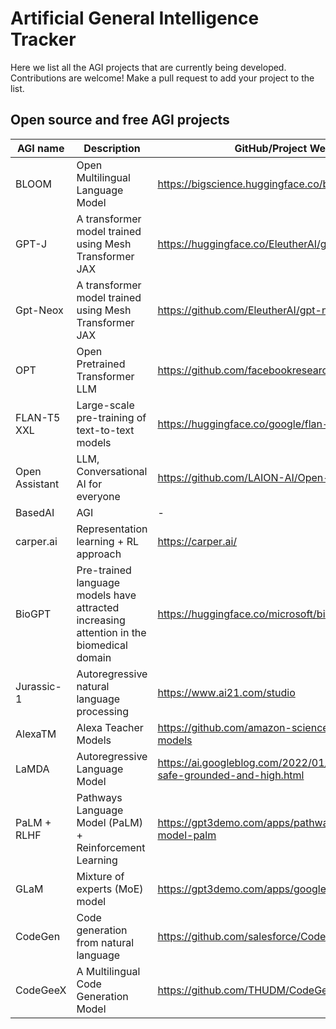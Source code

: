 # Artificial General Intelligence Tracker

Here we list all the AGI projects that are currently being developed.  
Contributions are welcome! Make a pull request to add your project to the list.

## Open source and free AGI projects

| AGI name       | Description                                                                              | GitHub/Project Website                                                        | Live Demo                                        | Company    |
| -------------- | ---------------------------------------------------------------------------------------- | ----------------------------------------------------------------------------- | ------------------------------------------------ | ---------- |
| BLOOM          | Open Multilingual Language Model                                                         | <https://bigscience.huggingface.co/blog/bloom>                                | <https://huggingface.co/bigscience/bloom>        | bigscience |
| GPT-J          | A transformer model trained using Mesh Transformer JAX                                   | <https://huggingface.co/EleutherAI/gpt-j-6B>                                  | <https://huggingface.co/EleutherAI/gpt-j-6B>     | EleutherAI |
| Gpt-Neox       | A transformer model trained using Mesh Transformer JAX                                   | <https://github.com/EleutherAI/gpt-neox>                                      | <https://huggingface.co/EleutherAI/gpt-neox-20b> | EleutherAI |
| OPT            | Open Pretrained Transformer LLM                                                          | <https://github.com/facebookresearch/metaseq/tree/main>                       | <https://opt.alpa.ai/>                           | Facebook   |
| FLAN-T5 XXL    | Large-scale pre-training of text-to-text models                                          | <https://huggingface.co/google/flan-t5-xxl>                                   | <https://huggingface.co/google/flan-t5-xxl>      | Google     |
| Open Assistant | LLM, Conversational AI for everyone                                                      | <https://github.com/LAION-AI/Open-Assistant>                                  | -                                                | LAION      |
| BasedAI        | AGI                                                                                      | -                                                                             | -                                                | Elon Mask  |
| carper.ai      | Representation learning + RL approach                                                    | <https://carper.ai/>                                                          | -                                                | Carper.ai  |
| BioGPT         | Pre-trained language models have attracted increasing attention in the biomedical domain | <https://huggingface.co/microsoft/biogpt>                                     | <https://huggingface.co/microsoft/biogpt>        | Microsoft  |
| Jurassic-1     | Autoregressive natural language processing                                               | <https://www.ai21.com/studio>                                                 | <https://www.ai21.com/studio>                    | AI21       |
| AlexaTM        | Alexa Teacher Models                                                                     | <https://github.com/amazon-science/alexa-teacher-models>                      | -                                                | Amazon     |
| LaMDA          | Autoregressive Language Model                                                            | <https://ai.googleblog.com/2022/01/lamda-towards-safe-grounded-and-high.html> | -                                                | Google     |
| PaLM + RLHF    | Pathways Language Model (PaLM) + Reinforcement Learning                                  | <https://gpt3demo.com/apps/pathways-language-model-palm>                      | -                                                | Google     |
| GLaM           | Mixture of experts (MoE) model                                                           | <https://gpt3demo.com/apps/google-glam>                                       | -                                                | Google     |
| CodeGen        | Code generation from natural language                                                    | <https://github.com/salesforce/CodeGen>                                       | -                                                | Salesforce |
| CodeGeeX       | A Multilingual Code Generation Model                                                     | <https://github.com/THUDM/CodeGeeX>                                           | <https://huggingface.co/spaces/THUDM/CodeGeeX>   | THUDM      |
